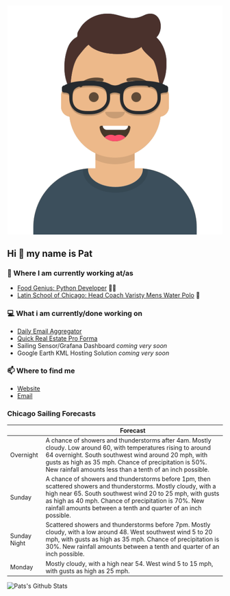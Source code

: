 [![Social banner for p-j-falconer](https://raw.githubusercontent.com/P-J-FALCONER/P-J-FALCONER/master/assets/avataaars.svg)](https://patfalconer.com/)
## Hi :wave: my name is Pat

### 💼 Where I am currently working at/as
- [Food Genius: Python Developer](https://getfoodgenius.com/) 🍔🐍
- [Latin School of Chicago: Head Coach Varisty Mens Water Polo](https://www.latinschool.org/) 🤽


### 💻 What i am currently/done working on
 - [Daily Email Aggregator](https://github.com/P-J-FALCONER/dott_daily_mail)
 - [Quick Real Estate Pro Forma](https://github.com/P-J-FALCONER/henry)
 - Sailing Sensor/Grafana Dashboard *coming very soon*
 - Google Earth KML Hosting Solution *coming very soon*

### 📫 Where to find me
 - [Website](https://patfalconer.com/)
 - [Email](mailto:patrick.j.falconer@gmail.com)


### Chicago Sailing Forecasts
|   | Forecast  |
|---|---|
| Overnight | A chance of showers and thunderstorms after 4am. Mostly cloudy. Low around 60, with temperatures rising to around 64 overnight. South southwest wind around 20 mph, with gusts as high as 35 mph. Chance of precipitation is 50%. New rainfall amounts less than a tenth of an inch possible. |
| Sunday | A chance of showers and thunderstorms before 1pm, then scattered showers and thunderstorms. Mostly cloudy, with a high near 65. South southwest wind 20 to 25 mph, with gusts as high as 40 mph. Chance of precipitation is 70%. New rainfall amounts between a tenth and quarter of an inch possible. |
| Sunday Night | Scattered showers and thunderstorms before 7pm. Mostly cloudy, with a low around 48. West southwest wind 5 to 20 mph, with gusts as high as 35 mph. Chance of precipitation is 30%. New rainfall amounts between a tenth and quarter of an inch possible. |
| Monday | Mostly cloudy, with a high near 54. West wind 5 to 15 mph, with gusts as high as 25 mph. |

![Pats's Github Stats](https://github-readme-stats.vercel.app/api?username=p-j-falconer&show_icons=true&theme=radical)
